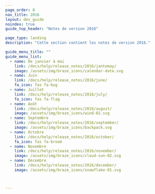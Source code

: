 ```yaml
---
page_order: 8
nav_title: 2016
layout: dev_guide
noindex: true
guide_top_header: "Notes de version 2016"

page_type: landing
description: "Cette section contient les notes de version 2016."

guide_menu_title: ""
guide_menu_list:
  - name: De janvier à mai
    link: /docs/help/release_notes/2016/jantomay/
    image: /assets/img/braze_icons/calendar-date.svg
  - name: Juin
    link: /docs/help/release_notes/2016/june/
    fa_icon: fas fa-bug
  - name: Juillet
    link: /docs/help/release_notes/2016/july/
    fa_icon: fas fa-flag
  - name: Août
    link: /docs/help/release_notes/2016/august/
    image: /assets/img/braze_icons/wind-02.svg
  - name: Septembre
    link: /docs/help/release_notes/2016/september/
    image: /assets/img/braze_icons/backpack.svg
  - name: Octobre
    link: /docs/help/release_notes/2016/october/
    fa_icon: fas fa-broom
  - name: Novembre
    link: /docs/help/release_notes/2016/november/
    image: /assets/img/braze_icons/cloud-sun-02.svg
  - name: Décembre
    link: /docs/help/release_notes/2016/december/
    image: /assets/img/braze_icons/snowflake-01.svg



---
```

